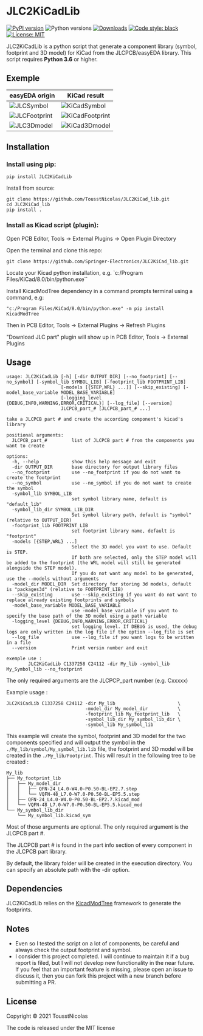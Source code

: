 # JLC2KiCadLib

<p style="text-align: center;">

[![PyPI version](https://badge.fury.io/py/JLC2KiCadLib.svg)](https://badge.fury.io/py/JLC2KiCadLib)
![Python versions](https://img.shields.io/pypi/pyversions/JLC2KiCadLib.svg)
[![Downloads](https://pepy.tech/badge/jlc2kicadlib)](https://pepy.tech/project/jlc2kicadlib)
[![Code style: black](https://img.shields.io/badge/code%20style-black-000000.svg)](https://github.com/psf/black)
[![License: MIT](https://img.shields.io/badge/License-MIT-yellow.svg)](https://opensource.org/licenses/MIT)

</p>

JLC2KiCadLib is a python script that generate a component library (symbol, footprint and 3D model) for KiCad from the JLCPCB/easyEDA library.
This script requires **Python 3.6** or higher.

## Exemple 



easyEDA origin | KiCad result
---- | ----
![JLCSymbol](https://raw.githubusercontent.com/TousstNicolas/JLC2KiCad_lib/master/images/JLC_Symbol_1.png) | ![KiCadSymbol](https://raw.githubusercontent.com/TousstNicolas/JLC2KiCad_lib/master/images/KiCad_Symbol_1.png)
![JLCFootprint](https://raw.githubusercontent.com/TousstNicolas/JLC2KiCad_lib/master/images/JLC_Footprint_1.png) | ![KiCadFootprint](https://raw.githubusercontent.com/TousstNicolas/JLC2KiCad_lib/master/images/KiCad_Footprint_1.png)
![JLC3Dmodel](https://raw.githubusercontent.com/TousstNicolas/JLC2KiCad_lib/master/images/JLC_3Dmodel.png) | ![KiCad3Dmodel](https://raw.githubusercontent.com/TousstNicolas/JLC2KiCad_lib/master/images/KiCad_3Dmodel.png)

## Installation

### Install using pip: 

```
pip install JLC2KiCadLib
```

Install from source:

```
git clone https://github.com/TousstNicolas/JLC2KiCad_lib.git
cd JLC2KiCad_lib 
pip install . 
```

### Install as Kicad script (plugin):
Open PCB Editor, Tools -> External Plugins -> Open Plugin Directory

Open the terminal and clone this repo:
```
git clone https://github.com/Springer-Electronics/JLC2KiCad_lib.git
```
Locate your Kicad python installation, e.g. `c:/Program Files/KiCad/8.0/bin/python.exe``

Install KicadModTree dependency in a command prompts terminal using a command, e.g:
```
"c:/Program Files/KiCad/8.0/bin/python.exe" -m pip install KicadModTree
```


Then in PCB Editor, Tools -> External Plugins -> Refresh Plugins

"Download JLC part" plugin will show up in PCB Editor, Tools -> External Plugins

## Usage 

```
usage: JLC2KiCadLib [-h] [-dir OUTPUT_DIR] [--no_footprint] [--no_symbol] [-symbol_lib SYMBOL_LIB] [-footprint_lib FOOTPRINT_LIB]
                    [-models [{STEP,WRL} ...]] [--skip_existing] [-model_base_variable MODEL_BASE_VARIABLE]
                    [-logging_level {DEBUG,INFO,WARNING,ERROR,CRITICAL}] [--log_file] [--version]
                    JLCPCB_part_# [JLCPCB_part_# ...]

take a JLCPCB part # and create the according component's kicad's library

positional arguments:
  JLCPCB_part_#         list of JLCPCB part # from the components you want to create

options:
  -h, --help            show this help message and exit
  -dir OUTPUT_DIR       base directory for output library files
  --no_footprint        use --no_footprint if you do not want to create the footprint
  --no_symbol           use --no_symbol if you do not want to create the symbol
  -symbol_lib SYMBOL_LIB
                        set symbol library name, default is "default_lib"
  -symbol_lib_dir SYMBOL_LIB_DIR
                        Set symbol library path, default is "symbol" (relative to OUTPUT_DIR)
  -footprint_lib FOOTPRINT_LIB
                        set footprint library name, default is "footprint"
  -models [{STEP,WRL} ...]
                        Select the 3D model you want to use. Default is STEP. 
                        If both are selected, only the STEP model will be added to the footprint (the WRL model will still be generated alongside the STEP model). 
                        If you do not want any model to be generated, use the --models without arguments
  -model_dir MODEL_DIR  Set directory for storing 3d models, default is "packages3d" (relative to FOOTPRINT_LIB)
  --skip_existing       use --skip_existing if you want do not want to replace already existing footprints and symbols
  -model_base_variable MODEL_BASE_VARIABLE
                        use -model_base_variable if you want to specify the base path of the 3D model using a path variable
  -logging_level {DEBUG,INFO,WARNING,ERROR,CRITICAL}
                        set logging level. If DEBUG is used, the debug logs are only written in the log file if the option --log_file is set
  --log_file            use --log_file if you want logs to be written in a file
  --version             Print versin number and exit

exemple use : 
        JLC2KiCadLib C1337258 C24112 -dir My_lib -symbol_lib My_Symbol_lib --no_footprint
```

The only required arguments are the JLCPCP_part number (e.g. Cxxxxx)

Example usage : 
```
JLC2KiCadLib C1337258 C24112 -dir My_lib                       \
                             -model_dir My_model_dir           \
                             -footprint_lib My_footprint_lib   \
                             -symbol_lib_dir My_symbol_lib_dir \
                             -symbol_lib My_symbol_lib
```

This example will create the symbol, footprint and 3D model for the two components specified and will output the symbol in the `./My_lib/symbol/My_symbol_lib.lib` file, the footprint and 3D model will be created in the `./My_lib/Footprint`. This will result in the following tree to be created : 

```
My_lib
├── My_footprint_lib
│   ├── My_model_dir
│   │   ├── QFN-24_L4.0-W4.0-P0.50-BL-EP2.7.step
│   │   └── VQFN-48_L7.0-W7.0-P0.50-BL-EP5.5.step
│   ├── QFN-24_L4.0-W4.0-P0.50-BL-EP2.7.kicad_mod
│   └── VQFN-48_L7.0-W7.0-P0.50-BL-EP5.5.kicad_mod
└── My_symbol_lib_dir
    └── My_symbol_lib.kicad_sym
```

Most of those arguments are optional. The only required argument is the JLCPCB part #.

The JLCPCB part # is found in the part info section of every component in the JLCPCB part library. 

By default, the library folder will be created in the execution directory. You can specify an absolute path with the -dir option. 

## Dependencies 

JLC2KiCadLib relies on the [KicadModTree](https://gitlab.com/kicad/libraries/kicad-footprint-generator) framework to generate the footprints. 

## Notes

* Even so I tested the script on a lot of components, be careful and always check the output footprint and symbol.
* I consider this project completed. I will continue to maintain it if a bug report is filed, but I will not develop new functionality in the near future. If you feel that an important feature is missing, please open an issue to discuss it, then you can fork this project with a new branch before submitting a PR. 

## License 

Copyright © 2021 TousstNicolas 

The code is released under the MIT license
